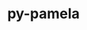 ---
title: "py-pamela"
layout: cache
categories: [package, develop]
meta: {"versions": ["1.0.0"], "compilers": ["gcc@=11.4.0", "gcc@=9.4.0", "oneapi@=2024.2.0"], "oss": ["ubuntu20.04", "ubuntu22.04"], "platforms": ["linux"], "targets": ["neoverse_v1", "neoverse_v2", "ppc64le", "x86_64_v3"], "stacks": ["e4s", "e4s-neoverse-v2", "e4s-neoverse_v1", "e4s-oneapi", "e4s-power", "root"], "num_specs": 40, "num_specs_by_stack": {"root": 40, "e4s-power": 8, "e4s-neoverse_v1": 8, "e4s-neoverse-v2": 8, "e4s": 8, "e4s-oneapi": 8}}
spec_details: [{"hash": "4x45tfng74lcns5fp2bkw3bz5m6atyf7", "compiler": "gcc@=9.4.0", "versions": ["1.0.0"], "os": "ubuntu20.04", "platform": "linux", "target": "ppc64le", "variants": ["build_system=python_pip"], "stacks": ["root", "e4s-power"], "size": "-", "tarball": "https://binaries.spack.io/develop/build_cache/linux-ubuntu20.04-ppc64le/gcc-9.4.0/py-pamela-1.0.0/linux-ubuntu20.04-ppc64le-gcc-9.4.0-py-pamela-1.0.0-4x45tfng74lcns5fp2bkw3bz5m6atyf7.spack"}, {"hash": "vl6qxdrsexrogoagfwx476tozih4gwmh", "compiler": "gcc@=9.4.0", "versions": ["1.0.0"], "os": "ubuntu20.04", "platform": "linux", "target": "ppc64le", "variants": ["build_system=python_pip"], "stacks": ["root", "e4s-power"], "size": "-", "tarball": "https://binaries.spack.io/develop/build_cache/linux-ubuntu20.04-ppc64le/gcc-9.4.0/py-pamela-1.0.0/linux-ubuntu20.04-ppc64le-gcc-9.4.0-py-pamela-1.0.0-vl6qxdrsexrogoagfwx476tozih4gwmh.spack"}, {"hash": "r5eft6qxjudmsjjuciohdnlvvu4t4be4", "compiler": "gcc@=9.4.0", "versions": ["1.0.0"], "os": "ubuntu20.04", "platform": "linux", "target": "ppc64le", "variants": ["build_system=python_pip"], "stacks": ["root", "e4s-power"], "size": "-", "tarball": "https://binaries.spack.io/develop/build_cache/linux-ubuntu20.04-ppc64le/gcc-9.4.0/py-pamela-1.0.0/linux-ubuntu20.04-ppc64le-gcc-9.4.0-py-pamela-1.0.0-r5eft6qxjudmsjjuciohdnlvvu4t4be4.spack"}, {"hash": "lbn4lgxamedwt6zyawtndfzkyw43svak", "compiler": "gcc@=9.4.0", "versions": ["1.0.0"], "os": "ubuntu20.04", "platform": "linux", "target": "ppc64le", "variants": ["build_system=python_pip"], "stacks": ["root", "e4s-power"], "size": "-", "tarball": "https://binaries.spack.io/develop/build_cache/linux-ubuntu20.04-ppc64le/gcc-9.4.0/py-pamela-1.0.0/linux-ubuntu20.04-ppc64le-gcc-9.4.0-py-pamela-1.0.0-lbn4lgxamedwt6zyawtndfzkyw43svak.spack"}, {"hash": "rtpq5q6yzepdysplzpkigxozc6k2e64t", "compiler": "gcc@=9.4.0", "versions": ["1.0.0"], "os": "ubuntu20.04", "platform": "linux", "target": "ppc64le", "variants": ["build_system=python_pip"], "stacks": ["root", "e4s-power"], "size": "-", "tarball": "https://binaries.spack.io/develop/build_cache/linux-ubuntu20.04-ppc64le/gcc-9.4.0/py-pamela-1.0.0/linux-ubuntu20.04-ppc64le-gcc-9.4.0-py-pamela-1.0.0-rtpq5q6yzepdysplzpkigxozc6k2e64t.spack"}, {"hash": "yhspjohkpwbadko2e2wbfqk6vu4dwzhg", "compiler": "gcc@=9.4.0", "versions": ["1.0.0"], "os": "ubuntu20.04", "platform": "linux", "target": "ppc64le", "variants": ["build_system=python_pip"], "stacks": ["root", "e4s-power"], "size": "-", "tarball": "https://binaries.spack.io/develop/build_cache/linux-ubuntu20.04-ppc64le/gcc-9.4.0/py-pamela-1.0.0/linux-ubuntu20.04-ppc64le-gcc-9.4.0-py-pamela-1.0.0-yhspjohkpwbadko2e2wbfqk6vu4dwzhg.spack"}, {"hash": "z5bgi7zwazz7zc2urzpwpewayndtnirt", "compiler": "gcc@=9.4.0", "versions": ["1.0.0"], "os": "ubuntu20.04", "platform": "linux", "target": "ppc64le", "variants": ["build_system=python_pip"], "stacks": ["root", "e4s-power"], "size": "-", "tarball": "https://binaries.spack.io/develop/build_cache/linux-ubuntu20.04-ppc64le/gcc-9.4.0/py-pamela-1.0.0/linux-ubuntu20.04-ppc64le-gcc-9.4.0-py-pamela-1.0.0-z5bgi7zwazz7zc2urzpwpewayndtnirt.spack"}, {"hash": "e6ivuokghrngy4k3tv4myastsilhjnzu", "compiler": "gcc@=9.4.0", "versions": ["1.0.0"], "os": "ubuntu20.04", "platform": "linux", "target": "ppc64le", "variants": ["build_system=python_pip"], "stacks": ["root", "e4s-power"], "size": "-", "tarball": "https://binaries.spack.io/develop/build_cache/linux-ubuntu20.04-ppc64le/gcc-9.4.0/py-pamela-1.0.0/linux-ubuntu20.04-ppc64le-gcc-9.4.0-py-pamela-1.0.0-e6ivuokghrngy4k3tv4myastsilhjnzu.spack"}, {"hash": "ojphr2icheuwuelajypf3lkmei63ge2b", "compiler": "gcc@=11.4.0", "versions": ["1.0.0"], "os": "ubuntu22.04", "platform": "linux", "target": "neoverse_v1", "variants": ["build_system=python_pip"], "stacks": ["root", "e4s-neoverse_v1"], "size": "-", "tarball": "https://binaries.spack.io/develop/build_cache/linux-ubuntu22.04-neoverse_v1/gcc-11.4.0/py-pamela-1.0.0/linux-ubuntu22.04-neoverse_v1-gcc-11.4.0-py-pamela-1.0.0-ojphr2icheuwuelajypf3lkmei63ge2b.spack"}, {"hash": "ybtmfnvlx4oi6h2uq54puzw6msmjcb4a", "compiler": "gcc@=11.4.0", "versions": ["1.0.0"], "os": "ubuntu22.04", "platform": "linux", "target": "neoverse_v1", "variants": ["build_system=python_pip"], "stacks": ["root", "e4s-neoverse_v1"], "size": "-", "tarball": "https://binaries.spack.io/develop/build_cache/linux-ubuntu22.04-neoverse_v1/gcc-11.4.0/py-pamela-1.0.0/linux-ubuntu22.04-neoverse_v1-gcc-11.4.0-py-pamela-1.0.0-ybtmfnvlx4oi6h2uq54puzw6msmjcb4a.spack"}, {"hash": "cvipyqq6322i56mztzoi6n3y4qrzrhvf", "compiler": "gcc@=11.4.0", "versions": ["1.0.0"], "os": "ubuntu22.04", "platform": "linux", "target": "neoverse_v1", "variants": ["build_system=python_pip"], "stacks": ["root", "e4s-neoverse_v1"], "size": "-", "tarball": "https://binaries.spack.io/develop/build_cache/linux-ubuntu22.04-neoverse_v1/gcc-11.4.0/py-pamela-1.0.0/linux-ubuntu22.04-neoverse_v1-gcc-11.4.0-py-pamela-1.0.0-cvipyqq6322i56mztzoi6n3y4qrzrhvf.spack"}, {"hash": "ctbvpec3n2f4pftcn2l544wmemkti5on", "compiler": "gcc@=11.4.0", "versions": ["1.0.0"], "os": "ubuntu22.04", "platform": "linux", "target": "neoverse_v1", "variants": ["build_system=python_pip"], "stacks": ["root", "e4s-neoverse_v1"], "size": "-", "tarball": "https://binaries.spack.io/develop/build_cache/linux-ubuntu22.04-neoverse_v1/gcc-11.4.0/py-pamela-1.0.0/linux-ubuntu22.04-neoverse_v1-gcc-11.4.0-py-pamela-1.0.0-ctbvpec3n2f4pftcn2l544wmemkti5on.spack"}, {"hash": "mvzrvczvvawzfkwnusj5vvdol4lgqnal", "compiler": "gcc@=11.4.0", "versions": ["1.0.0"], "os": "ubuntu22.04", "platform": "linux", "target": "neoverse_v1", "variants": ["build_system=python_pip"], "stacks": ["root", "e4s-neoverse_v1"], "size": "-", "tarball": "https://binaries.spack.io/develop/build_cache/linux-ubuntu22.04-neoverse_v1/gcc-11.4.0/py-pamela-1.0.0/linux-ubuntu22.04-neoverse_v1-gcc-11.4.0-py-pamela-1.0.0-mvzrvczvvawzfkwnusj5vvdol4lgqnal.spack"}, {"hash": "3jp4zmz5moynzwaxdpyco6azfsgan7ga", "compiler": "gcc@=11.4.0", "versions": ["1.0.0"], "os": "ubuntu22.04", "platform": "linux", "target": "neoverse_v1", "variants": ["build_system=python_pip"], "stacks": ["root", "e4s-neoverse_v1"], "size": "-", "tarball": "https://binaries.spack.io/develop/build_cache/linux-ubuntu22.04-neoverse_v1/gcc-11.4.0/py-pamela-1.0.0/linux-ubuntu22.04-neoverse_v1-gcc-11.4.0-py-pamela-1.0.0-3jp4zmz5moynzwaxdpyco6azfsgan7ga.spack"}, {"hash": "ouk7wn44vvjyrttfjruh45ee4zn5s43j", "compiler": "gcc@=11.4.0", "versions": ["1.0.0"], "os": "ubuntu22.04", "platform": "linux", "target": "neoverse_v1", "variants": ["build_system=python_pip"], "stacks": ["root", "e4s-neoverse_v1"], "size": "-", "tarball": "https://binaries.spack.io/develop/build_cache/linux-ubuntu22.04-neoverse_v1/gcc-11.4.0/py-pamela-1.0.0/linux-ubuntu22.04-neoverse_v1-gcc-11.4.0-py-pamela-1.0.0-ouk7wn44vvjyrttfjruh45ee4zn5s43j.spack"}, {"hash": "7yxm7a77vxar64ysm7yg7y52mzxnd74d", "compiler": "gcc@=11.4.0", "versions": ["1.0.0"], "os": "ubuntu22.04", "platform": "linux", "target": "neoverse_v1", "variants": ["build_system=python_pip"], "stacks": ["root", "e4s-neoverse_v1"], "size": "-", "tarball": "https://binaries.spack.io/develop/build_cache/linux-ubuntu22.04-neoverse_v1/gcc-11.4.0/py-pamela-1.0.0/linux-ubuntu22.04-neoverse_v1-gcc-11.4.0-py-pamela-1.0.0-7yxm7a77vxar64ysm7yg7y52mzxnd74d.spack"}, {"hash": "2y7p5evmx2uh6wzqrm76t4golxjfzq4a", "compiler": "gcc@=11.4.0", "versions": ["1.0.0"], "os": "ubuntu22.04", "platform": "linux", "target": "neoverse_v2", "variants": ["build_system=python_pip"], "stacks": ["e4s-neoverse-v2", "root"], "size": "-", "tarball": "https://binaries.spack.io/develop/build_cache/linux-ubuntu22.04-neoverse_v2/gcc-11.4.0/py-pamela-1.0.0/linux-ubuntu22.04-neoverse_v2-gcc-11.4.0-py-pamela-1.0.0-2y7p5evmx2uh6wzqrm76t4golxjfzq4a.spack"}, {"hash": "mdm62rja7m24vsvy266nu7lwtiuzvchn", "compiler": "gcc@=11.4.0", "versions": ["1.0.0"], "os": "ubuntu22.04", "platform": "linux", "target": "neoverse_v2", "variants": ["build_system=python_pip"], "stacks": ["e4s-neoverse-v2", "root"], "size": "-", "tarball": "https://binaries.spack.io/develop/build_cache/linux-ubuntu22.04-neoverse_v2/gcc-11.4.0/py-pamela-1.0.0/linux-ubuntu22.04-neoverse_v2-gcc-11.4.0-py-pamela-1.0.0-mdm62rja7m24vsvy266nu7lwtiuzvchn.spack"}, {"hash": "t6ytu4hr4eco7bunq2dsm6w2aux4uss7", "compiler": "gcc@=11.4.0", "versions": ["1.0.0"], "os": "ubuntu22.04", "platform": "linux", "target": "neoverse_v2", "variants": ["build_system=python_pip"], "stacks": ["e4s-neoverse-v2", "root"], "size": "-", "tarball": "https://binaries.spack.io/develop/build_cache/linux-ubuntu22.04-neoverse_v2/gcc-11.4.0/py-pamela-1.0.0/linux-ubuntu22.04-neoverse_v2-gcc-11.4.0-py-pamela-1.0.0-t6ytu4hr4eco7bunq2dsm6w2aux4uss7.spack"}, {"hash": "qkvsi642giam7wmjtxx7ro324yr2ea6t", "compiler": "gcc@=11.4.0", "versions": ["1.0.0"], "os": "ubuntu22.04", "platform": "linux", "target": "neoverse_v2", "variants": ["build_system=python_pip"], "stacks": ["e4s-neoverse-v2", "root"], "size": "-", "tarball": "https://binaries.spack.io/develop/build_cache/linux-ubuntu22.04-neoverse_v2/gcc-11.4.0/py-pamela-1.0.0/linux-ubuntu22.04-neoverse_v2-gcc-11.4.0-py-pamela-1.0.0-qkvsi642giam7wmjtxx7ro324yr2ea6t.spack"}, {"hash": "jiaf5bgms3ol3fyfahaqzkvr56mpx6np", "compiler": "gcc@=11.4.0", "versions": ["1.0.0"], "os": "ubuntu22.04", "platform": "linux", "target": "neoverse_v2", "variants": ["build_system=python_pip"], "stacks": ["e4s-neoverse-v2", "root"], "size": "-", "tarball": "https://binaries.spack.io/develop/build_cache/linux-ubuntu22.04-neoverse_v2/gcc-11.4.0/py-pamela-1.0.0/linux-ubuntu22.04-neoverse_v2-gcc-11.4.0-py-pamela-1.0.0-jiaf5bgms3ol3fyfahaqzkvr56mpx6np.spack"}, {"hash": "pauemeujpuvpywh5bi7e42xmghlfqhtx", "compiler": "gcc@=11.4.0", "versions": ["1.0.0"], "os": "ubuntu22.04", "platform": "linux", "target": "neoverse_v2", "variants": ["build_system=python_pip"], "stacks": ["e4s-neoverse-v2", "root"], "size": "-", "tarball": "https://binaries.spack.io/develop/build_cache/linux-ubuntu22.04-neoverse_v2/gcc-11.4.0/py-pamela-1.0.0/linux-ubuntu22.04-neoverse_v2-gcc-11.4.0-py-pamela-1.0.0-pauemeujpuvpywh5bi7e42xmghlfqhtx.spack"}, {"hash": "lupuyyk3qoahjpxt7z3etyflmitd3hv3", "compiler": "gcc@=11.4.0", "versions": ["1.0.0"], "os": "ubuntu22.04", "platform": "linux", "target": "neoverse_v2", "variants": ["build_system=python_pip"], "stacks": ["e4s-neoverse-v2", "root"], "size": "-", "tarball": "https://binaries.spack.io/develop/build_cache/linux-ubuntu22.04-neoverse_v2/gcc-11.4.0/py-pamela-1.0.0/linux-ubuntu22.04-neoverse_v2-gcc-11.4.0-py-pamela-1.0.0-lupuyyk3qoahjpxt7z3etyflmitd3hv3.spack"}, {"hash": "hvqwhwlcy5jyn4dx6oqde2s6slo2jvha", "compiler": "gcc@=11.4.0", "versions": ["1.0.0"], "os": "ubuntu22.04", "platform": "linux", "target": "neoverse_v2", "variants": ["build_system=python_pip"], "stacks": ["e4s-neoverse-v2", "root"], "size": "-", "tarball": "https://binaries.spack.io/develop/build_cache/linux-ubuntu22.04-neoverse_v2/gcc-11.4.0/py-pamela-1.0.0/linux-ubuntu22.04-neoverse_v2-gcc-11.4.0-py-pamela-1.0.0-hvqwhwlcy5jyn4dx6oqde2s6slo2jvha.spack"}, {"hash": "rj2yhzxyncaj5kte5f4zmfp3d3veahej", "compiler": "gcc@=11.4.0", "versions": ["1.0.0"], "os": "ubuntu22.04", "platform": "linux", "target": "x86_64_v3", "variants": ["build_system=python_pip"], "stacks": ["e4s", "root"], "size": "-", "tarball": "https://binaries.spack.io/develop/build_cache/linux-ubuntu22.04-x86_64_v3/gcc-11.4.0/py-pamela-1.0.0/linux-ubuntu22.04-x86_64_v3-gcc-11.4.0-py-pamela-1.0.0-rj2yhzxyncaj5kte5f4zmfp3d3veahej.spack"}, {"hash": "tjusmj3jrdfak45uo4fc54ctmmi6vcm5", "compiler": "gcc@=11.4.0", "versions": ["1.0.0"], "os": "ubuntu22.04", "platform": "linux", "target": "x86_64_v3", "variants": ["build_system=python_pip"], "stacks": ["e4s", "root"], "size": "-", "tarball": "https://binaries.spack.io/develop/build_cache/linux-ubuntu22.04-x86_64_v3/gcc-11.4.0/py-pamela-1.0.0/linux-ubuntu22.04-x86_64_v3-gcc-11.4.0-py-pamela-1.0.0-tjusmj3jrdfak45uo4fc54ctmmi6vcm5.spack"}, {"hash": "v73vyvzxvx44aztspauvss4qm7cr2sat", "compiler": "gcc@=11.4.0", "versions": ["1.0.0"], "os": "ubuntu22.04", "platform": "linux", "target": "x86_64_v3", "variants": ["build_system=python_pip"], "stacks": ["e4s", "root"], "size": "-", "tarball": "https://binaries.spack.io/develop/build_cache/linux-ubuntu22.04-x86_64_v3/gcc-11.4.0/py-pamela-1.0.0/linux-ubuntu22.04-x86_64_v3-gcc-11.4.0-py-pamela-1.0.0-v73vyvzxvx44aztspauvss4qm7cr2sat.spack"}, {"hash": "qshoqzcwvx3aa6gxdxxy4c7iyx3eoc2m", "compiler": "gcc@=11.4.0", "versions": ["1.0.0"], "os": "ubuntu22.04", "platform": "linux", "target": "x86_64_v3", "variants": ["build_system=python_pip"], "stacks": ["e4s", "root"], "size": "-", "tarball": "https://binaries.spack.io/develop/build_cache/linux-ubuntu22.04-x86_64_v3/gcc-11.4.0/py-pamela-1.0.0/linux-ubuntu22.04-x86_64_v3-gcc-11.4.0-py-pamela-1.0.0-qshoqzcwvx3aa6gxdxxy4c7iyx3eoc2m.spack"}, {"hash": "p6z7ars3z6ivszgqjq56p77l7lmrhg7j", "compiler": "gcc@=11.4.0", "versions": ["1.0.0"], "os": "ubuntu22.04", "platform": "linux", "target": "x86_64_v3", "variants": ["build_system=python_pip"], "stacks": ["e4s", "root"], "size": "-", "tarball": "https://binaries.spack.io/develop/build_cache/linux-ubuntu22.04-x86_64_v3/gcc-11.4.0/py-pamela-1.0.0/linux-ubuntu22.04-x86_64_v3-gcc-11.4.0-py-pamela-1.0.0-p6z7ars3z6ivszgqjq56p77l7lmrhg7j.spack"}, {"hash": "oig7xdd7a5vi3q5xryzczlx55gyhbhut", "compiler": "gcc@=11.4.0", "versions": ["1.0.0"], "os": "ubuntu22.04", "platform": "linux", "target": "x86_64_v3", "variants": ["build_system=python_pip"], "stacks": ["e4s", "root"], "size": "-", "tarball": "https://binaries.spack.io/develop/build_cache/linux-ubuntu22.04-x86_64_v3/gcc-11.4.0/py-pamela-1.0.0/linux-ubuntu22.04-x86_64_v3-gcc-11.4.0-py-pamela-1.0.0-oig7xdd7a5vi3q5xryzczlx55gyhbhut.spack"}, {"hash": "qrz3xfvfz5najpqpiv66ikga7rhzbhm6", "compiler": "gcc@=11.4.0", "versions": ["1.0.0"], "os": "ubuntu22.04", "platform": "linux", "target": "x86_64_v3", "variants": ["build_system=python_pip"], "stacks": ["e4s", "root"], "size": "-", "tarball": "https://binaries.spack.io/develop/build_cache/linux-ubuntu22.04-x86_64_v3/gcc-11.4.0/py-pamela-1.0.0/linux-ubuntu22.04-x86_64_v3-gcc-11.4.0-py-pamela-1.0.0-qrz3xfvfz5najpqpiv66ikga7rhzbhm6.spack"}, {"hash": "3ylwgzcfjpmrzz3gc7ypei5u67m4ccyj", "compiler": "gcc@=11.4.0", "versions": ["1.0.0"], "os": "ubuntu22.04", "platform": "linux", "target": "x86_64_v3", "variants": ["build_system=python_pip"], "stacks": ["e4s", "root"], "size": "-", "tarball": "https://binaries.spack.io/develop/build_cache/linux-ubuntu22.04-x86_64_v3/gcc-11.4.0/py-pamela-1.0.0/linux-ubuntu22.04-x86_64_v3-gcc-11.4.0-py-pamela-1.0.0-3ylwgzcfjpmrzz3gc7ypei5u67m4ccyj.spack"}, {"hash": "457lwq7n4p3fiotv6pz3h6tp2ppcryia", "compiler": "oneapi@=2024.2.0", "versions": ["1.0.0"], "os": "ubuntu22.04", "platform": "linux", "target": "x86_64_v3", "variants": ["build_system=python_pip"], "stacks": ["e4s-oneapi", "root"], "size": "-", "tarball": "https://binaries.spack.io/develop/build_cache/linux-ubuntu22.04-x86_64_v3/oneapi-2024.2.0/py-pamela-1.0.0/linux-ubuntu22.04-x86_64_v3-oneapi-2024.2.0-py-pamela-1.0.0-457lwq7n4p3fiotv6pz3h6tp2ppcryia.spack"}, {"hash": "hkcb4xel7otc53jua4t5tonvemqz6ysl", "compiler": "oneapi@=2024.2.0", "versions": ["1.0.0"], "os": "ubuntu22.04", "platform": "linux", "target": "x86_64_v3", "variants": ["build_system=python_pip"], "stacks": ["e4s-oneapi", "root"], "size": "-", "tarball": "https://binaries.spack.io/develop/build_cache/linux-ubuntu22.04-x86_64_v3/oneapi-2024.2.0/py-pamela-1.0.0/linux-ubuntu22.04-x86_64_v3-oneapi-2024.2.0-py-pamela-1.0.0-hkcb4xel7otc53jua4t5tonvemqz6ysl.spack"}, {"hash": "w6m3docz6nce2gpln2qywzw5aoej67qh", "compiler": "oneapi@=2024.2.0", "versions": ["1.0.0"], "os": "ubuntu22.04", "platform": "linux", "target": "x86_64_v3", "variants": ["build_system=python_pip"], "stacks": ["e4s-oneapi", "root"], "size": "-", "tarball": "https://binaries.spack.io/develop/build_cache/linux-ubuntu22.04-x86_64_v3/oneapi-2024.2.0/py-pamela-1.0.0/linux-ubuntu22.04-x86_64_v3-oneapi-2024.2.0-py-pamela-1.0.0-w6m3docz6nce2gpln2qywzw5aoej67qh.spack"}, {"hash": "jpvpthftwdddjk7o6caq6zafverp4tuk", "compiler": "oneapi@=2024.2.0", "versions": ["1.0.0"], "os": "ubuntu22.04", "platform": "linux", "target": "x86_64_v3", "variants": ["build_system=python_pip"], "stacks": ["e4s-oneapi", "root"], "size": "-", "tarball": "https://binaries.spack.io/develop/build_cache/linux-ubuntu22.04-x86_64_v3/oneapi-2024.2.0/py-pamela-1.0.0/linux-ubuntu22.04-x86_64_v3-oneapi-2024.2.0-py-pamela-1.0.0-jpvpthftwdddjk7o6caq6zafverp4tuk.spack"}, {"hash": "k5kjoykxxnj3g7mkhg64wi6clacyygu6", "compiler": "oneapi@=2024.2.0", "versions": ["1.0.0"], "os": "ubuntu22.04", "platform": "linux", "target": "x86_64_v3", "variants": ["build_system=python_pip"], "stacks": ["e4s-oneapi", "root"], "size": "-", "tarball": "https://binaries.spack.io/develop/build_cache/linux-ubuntu22.04-x86_64_v3/oneapi-2024.2.0/py-pamela-1.0.0/linux-ubuntu22.04-x86_64_v3-oneapi-2024.2.0-py-pamela-1.0.0-k5kjoykxxnj3g7mkhg64wi6clacyygu6.spack"}, {"hash": "ng5up7o6gsb6gfsc5f3gx4frwafqlrwt", "compiler": "oneapi@=2024.2.0", "versions": ["1.0.0"], "os": "ubuntu22.04", "platform": "linux", "target": "x86_64_v3", "variants": ["build_system=python_pip"], "stacks": ["e4s-oneapi", "root"], "size": "-", "tarball": "https://binaries.spack.io/develop/build_cache/linux-ubuntu22.04-x86_64_v3/oneapi-2024.2.0/py-pamela-1.0.0/linux-ubuntu22.04-x86_64_v3-oneapi-2024.2.0-py-pamela-1.0.0-ng5up7o6gsb6gfsc5f3gx4frwafqlrwt.spack"}, {"hash": "guggdbb5srkrsymxcfa6f5ei43gh3v7y", "compiler": "oneapi@=2024.2.0", "versions": ["1.0.0"], "os": "ubuntu22.04", "platform": "linux", "target": "x86_64_v3", "variants": ["build_system=python_pip"], "stacks": ["e4s-oneapi", "root"], "size": "-", "tarball": "https://binaries.spack.io/develop/build_cache/linux-ubuntu22.04-x86_64_v3/oneapi-2024.2.0/py-pamela-1.0.0/linux-ubuntu22.04-x86_64_v3-oneapi-2024.2.0-py-pamela-1.0.0-guggdbb5srkrsymxcfa6f5ei43gh3v7y.spack"}, {"hash": "agou2jr4vx2mcxmcj3ems477ver3xduy", "compiler": "oneapi@=2024.2.0", "versions": ["1.0.0"], "os": "ubuntu22.04", "platform": "linux", "target": "x86_64_v3", "variants": ["build_system=python_pip"], "stacks": ["e4s-oneapi", "root"], "size": "-", "tarball": "https://binaries.spack.io/develop/build_cache/linux-ubuntu22.04-x86_64_v3/oneapi-2024.2.0/py-pamela-1.0.0/linux-ubuntu22.04-x86_64_v3-oneapi-2024.2.0-py-pamela-1.0.0-agou2jr4vx2mcxmcj3ems477ver3xduy.spack"}]
---